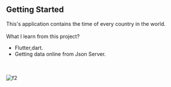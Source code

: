 
## Getting Started

This's application contains the time of every country in the world.
<br></br>
 What I learn from this project?
 - Flutter,dart.
- Getting data online from Json Server.

<br></br>
![f2](https://user-images.githubusercontent.com/114807981/204652136-db6f6b7b-4ff6-4af3-8f81-78908c9167d8.png)


